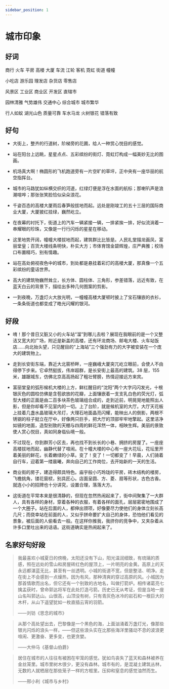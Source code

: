 ```yaml
---
sidebar_position: 1
---
```


# 城市印象

## 好词

商行 火车 平房 高楼 大厦 车流 江轮 客机 霓虹 街道 幢幢

小吃店 游乐园 理发店 杂货店 零售店

风景区 工业区 商业区 开发区 直辖市

园林清雅 气势雄伟 交通中心 综合城市 城市繁华

行人如蚁 湖光山色 质量可靠 车水马龙 火树银花 错落有致

## 好句

- 大街上，整齐的行道树，阶梯旁的花圃，给人一种赏心悦目的感觉。

- 站在阳台上远眺，星星点点、五彩缤纷的街灯、霓虹灯构成一幅美妙无比的图画。

- 机场真大啊！椭圆形的飞机跑道旁有一片空旷的草坪，正中央有一座华丽的航空指挥台。
- 城市的马路犹如纵横交织的河道，红绿灯便是浮在水面的航标；那喇叭声是浪潮喧哗；那张张笑脸恰似朵朵浪花。

- 千姿百态的高楼大厦雨后春笋般拔地而起。远处是刚竣工的五十三层的国际商业大厦，大厦披红挂绿，巍然屹立。

- 在夜幕的衬托下，街道上的汽车一辆紧接一辆，一排紧挨一排，好似流淌着一串耀眼的珍珠，又像是一行行闪烁的星星在移动。

- 这里地势开阔，幢幢大楼拔地而起，建筑群比比皆是。人民礼堂描龙画凤，富丽堂皇；百货大楼线条明快，朴实大方；市体育馆金碧辉煌，庄严典雅；校场口布置精巧，别有情趣。

- 站在高处俯视夜色中的城市，到处都是悬挂着彩灯的高楼大厦，那真像一个五彩缤纷的童话世界。

- 高大的建筑物巍然耸立，长方体、圆柱体、三角形，参差错落，远近有致，在蓝天白云的背景下，描绘出多种几何图案的剪影。

- 一到夜晚，万盏灯火大放光明，一幢幢高楼大厦顿时披上了宝石镶嵌的衣衫，一条条街道也都变成了皓光闪耀的银河。

## 好段

- 唷！那个昔日又脏又小的火车站“溜”到哪儿去啦？展现在我眼前的是一个又整洁又宽大的广场，附近是新盖的高楼，还有环龙商场、邮电大楼、火车站饭店……向北抬头望，只见醒目的“上海站”三个强劲有力的大字被安装在一个庞大的建筑物上。

- 走到长安街东端，靠近大北窑桥畔，一座巍峨大厦突兀屹立眼前，会使人不由得停下步来。它卓然挺拔，伟岸超群，是长安街上最高的建筑。38 层，155 米，雄踞城东，仿佛北京高高扬起了粗壮臂膀，热情迎接远方来宾。

- 富丽堂皇的弧形候机大楼的上方，鲜红醒目的“沈阳”两个大字闪闪发光，十根银灰色的圆柱仿佛是含苞欲放的花瓣，上面镶嵌着一支支乳白色的荧光灯，弧型大楼的正面是由二百多块茶色玻璃组合成的，走到近前，明晃晃地能照出人影，但是你却看不见室内的一切。上了台阶，就是候机室的大厅。大厅天花板上挂着几盏水晶玻璃大吊灯，大理石地面晶亮闪耀，能映出人的倒影，两根不锈钢的柱子挺立在厅中，好像两只巨手，把大厅的顶部牢牢地擎起。这里洁净如镜的地面，造型别致的天棚与四周的鲜花浑然一体，相映生辉。美丽的景致使人赏心悦目，真如同身临仙境一般。

- 不过现在，你到群芳小区去，再也找不到长长的小巷、拥挤的房屋了。一座座高楼拔地而起，幽静代替了喧闹。在十幢大楼的中心有一座大花坛，花坛里开着美丽的鲜花，长着嫩绿的小草。变了！变了！一切都变了！早晨，人们骑着自行车，迎着第一缕晨曦，奔向自己的工作岗位，去开始新的一天的生活。

- 商业街的房子，建造得颇具特色。庙宇般小巧玲珑的平房，砖木结构的楼房，飞檐挑角，镂花窗棂，别具匠心。店面呈圆、方、菱、扇等形状，古色古香。就连小小的招牌也十分讲究，设置合理，落落大方。

- 这街道在平常本来是很清静的，但现在忽然热闹起来了，街中间聚集了一大群人，具有各样的身材，穿着各种的衣服，有着各样的面孔，层层密密地围成了一个大圈子。站在后面的人，都伸出颈项，好像要尽力使他们的身体立刻长高几尺；而侥幸站在前面的人，又似乎拼命要扩大自己的身体，恐怕他们看见的景象，被后面的人偷看去一般。在这样你推我，我挤你的竞争中，又夹杂着从许多口里吐出来的话语。这街道确实是热闹起来了。

## 名家好句好段

> 我最喜欢小城夏日的傍晚，太阳还没有下山，阳光温润细致，有琉璃的质感，照在远处的雪山和房屋砖红色的屋顶上，一片明亮的金黄。高原上的天永远都湛蓝无比，甚至有一丝透明。小城的街道不宽，但是整洁、明净。走在街上不会感到一点燥热，因为有风，那种清爽的穿过高原的风。小城因为那首情歌而出名，但它还有一个别致的古地名，叫做打箭炉。相传诸葛亮七擒孟获时，曾命郭达将军在此处打造弓箭。历史已无从考证，但是当地一座山名叫郭达山。山很高，山顶没有树，只有青灰色冰冷的岩石和一根巨大的木杆，从山下遥望犹如一枚直插云宵的羽箭。
>
> ——刘钫《思念的城市》

> 从那个高处望出去，巴黎像是一个黑色的海，上面汹涌着万盏灯光，像那些银光闪烁的浪头一样，——但这些浪头实在比那些海洋里骚动不息的波浪更喧闹、更激奋、更多变，也更贪婪。
>
> ——大仲马《基督山伯爵》

> 居住在城市的人往往有被困在牢笼的感觉。犹如鸟丧失了蓝天和森林被养在金丝笼里。城市里树木很少，更没有森林。城市有的，是混凝土建筑丛林，无数的人就栖居在那些笼子一样的方框里。压抑和窒息的感觉油然而生。
>
> ——邢小利《城市与乡村》
